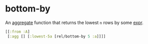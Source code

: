 # bottom-by

An [aggregate](aggregates.md) function that returns the lowest `n` rows by some [expr](expr.md).

```clojure 
[[:from :A]
 [:agg [] [:lowest-5a [rel/bottom-by 5 :a]]]]
```